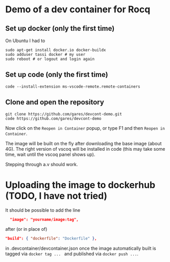 # Demo of a dev container for Rocq

## Set up docker (only the first time)

On Ubuntu I had to

```
sudo apt-get install docker.io docker-buildx
sudo adduser tassi docker # my user
sudo reboot # or logout and login again
```

## Set up code (only the first time)

```
code --install-extension ms-vscode-remote.remote-containers
```

## Clone and open the repository

```
git clone https://github.com/gares/devcont-demo.git
code https://github.com/gares/devcont-demo
```

Now click on the `Reopen in Container` popup, or type
F1 and then `Reopen in Container`.

The image will be built on the fly after downloading the base image (about 4G).
The right version of vscoq will be installed in code (this may take some time,
wait until the vscoq panel shows up). 

Stepping through a.v should work.

# Uploading the image to dockerhub (TODO, I have not tried)

It should be possible to add the line

```json
  "image": "yourname/image:tag",
```

after (or in place of)

```json
"build": { "dockerfile": "Dockerfile" },
```

in .devcontainer/devcontainer.json once the image automatically
built is tagged via `docker tag ... ` and published via `docker push ...`.


